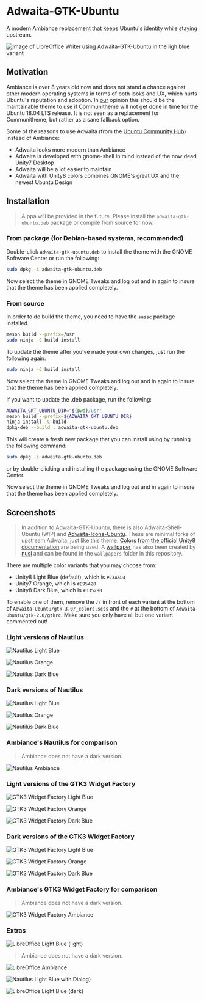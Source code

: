 # Adwaita-GTK-Ubuntu

A modern Ambiance replacement that keeps Ubuntu's identity while staying upstream.

![Image of LibreOffice Writer using Adwaita-GTK-Ubuntu in the ligh blue variant](screenshots/writer-light-blue-light.png)

## Motivation

Ambiance is over 8 years old now and does not stand a chance against other modern operating systems in terms of both looks and UX, which hurts Ubuntu's reputation and adoption. In [our](https://community.ubuntu.com/t/adwaita-with-unity-8-colours/4041/67) opinion this should be the maintainable theme to use if [Communitheme](https://github.com/Ubuntu/gtk-communitheme) will not get done in time for the Ubuntu 18.04 LTS release. It is not seen as a replacement for Communitheme, but rather as a sane fallback option.

Some of the reasons to use Adwaita (from the [Ubuntu Community Hub](https://community.ubuntu.com/t/adwaita-with-unity-8-colours/4041/2)) instead of Ambiance:

* Adwaita looks more modern than Ambiance
* Adwaita is developed with gnome-shell in mind instead of the now dead Unity7 Desktop
* Adwaita will be a lot easier to maintain
* Adwaita with Unity8 colors combines GNOME's great UX and the newest Ubuntu Design

## Installation

> A ppa will be provided in the future. Please install the `adwaita-gtk-ubuntu.deb` package or compile from source for now.

### From package (for Debian-based systems, recommended)

Double-click `adwaita-gtk-ubuntu.deb` to install the theme with the GNOME Software Center or run the following:

```bash
sudo dpkg -i adwaita-gtk-ubuntu.deb
```

Now select the theme in GNOME Tweaks and log out and in again to insure that the theme has been applied completely.

### From source

In order to do build the theme, you need to have the `sassc` package installed.

```bash
meson build --prefix=/usr
sudo ninja -C build install
```

To update the theme after you've made your own changes, just run the following again:

```bash
sudo ninja -C build install
```

Now select the theme in GNOME Tweaks and log out and in again to insure that the theme has been applied completely.

If you want to update the .deb package, run the following:

```bash
ADWAITA_GKT_UBUNTU_DIR="$(pwd)/usr"
meson build --prefix=${ADWAITA_GKT_UBUNTU_DIR}
ninja install -C build
dpkg-deb --build . adwaita-gtk-ubuntu.deb
```

This will create a fresh new package that you can install using by running the following command:

```bash
sudo dpkg -i adwaita-gtk-ubuntu.deb
```

or by double-clicking and installing the package using the GNOME Software Center.

Now select the theme in GNOME Tweaks and log out and in again to insure that the theme has been applied completely.

## Screenshots

> In addition to Adwaita-GTK-Ubuntu, there is also Adwaita-Shell-Ubuntu (WIP) and [Adwaita-Icons-Ubuntu](https://github.com/pojntfx/adwaita-icon-theme). These are minimal forks of upstream Adwaita, just like this theme. [Colors from the official Unity8 documentation](https://docs.google.com/document/d/1CjPvxz_dk9Cn5HiZ_d0POYtqNAHjO1c5omAbNjZJiKg/edit) are being used. A [wallpaper](https://ubuntucommunity.s3-us-east-2.amazonaws.com/original/2X/8/858e23528c9942005be17db0634c2a69ea365f3a.jpg) has also been created by [nusi](https://community.ubuntu.com/u/nusi/summary) and can be found in the `wallpapers` folder in this repository.

There are multiple color variants that you may choose from:

* Unity8 Light Blue (default), which is `#23A5D4`
* Unity7 Orange, which is `#E95420`
* Unity8 Dark Blue, which is `#335280`

To enable one of them, remove the `//` in front of each variant at the bottom of `Adwaita-Ubuntu/gtk-3.0/_colors.scss` and the `#` at the bottom of `Adwaita-Ubuntu/gtk-2.0/gtkrc`. Make sure you only have all but one variant commented out!

### Light versions of Nautilus

![Nautilus Light Blue](screenshots/nautilus-light-blue-light.png)

![Nautilus Orange](screenshots/nautilus-light-orange.png)

![Nautilus Dark Blue](screenshots/nautilus-light-blue-dark.png)

### Dark versions of Nautilus

![Nautilus Light Blue](screenshots/nautilus-dark-blue-light.png)

![Nautilus Orange](screenshots/nautilus-dark-orange.png)

![Nautilus Dark Blue](screenshots/nautilus-dark-blue-dark.png)

### Ambiance's Nautilus for comparison

> Ambiance does not have a dark version.

![Nautilus Ambiance](screenshots/nautilus-ambiance.png)

### Light versions of the GTK3 Widget Factory

![GTK3 Widget Factory Light Blue](screenshots/gtk3-widget-factory-light-blue-light.png)

![GTK3 Widget Factory Orange](screenshots/gtk3-widget-factory-light-orange.png)

![GTK3 Widget Factory Dark Blue](screenshots/gtk3-widget-factory-light-blue-dark.png)

### Dark versions of the GTK3 Widget Factory

![GTK3 Widget Factory Light Blue](screenshots/gtk3-widget-factory-dark-blue-light.png)

![GTK3 Widget Factory Orange](screenshots/gtk3-widget-factory-dark-orange.png)

![GTK3 Widget Factory Dark Blue](screenshots/gtk3-widget-factory-dark-blue-dark.png)

### Ambiance's GTK3 Widget Factory for comparison

> Ambiance does not have a dark version.

![GTK3 Widget Factory Ambiance](screenshots/gtk3-widget-factory-ambiance.png)

### Extras

![LibreOffice Light Blue (light)](screenshots/writer-dark-blue-light.png)

> Ambiance does not have a dark version.

![LibreOffice Ambiance](screenshots/writer-ambiance.png)

![Nautilus Light Blue with Dialog)](screenshots/writer-light-blue-light.png)

![LibreOffice Light Blue (dark)](screenshots/nautilus-dark-blue-light-dialog.png)
